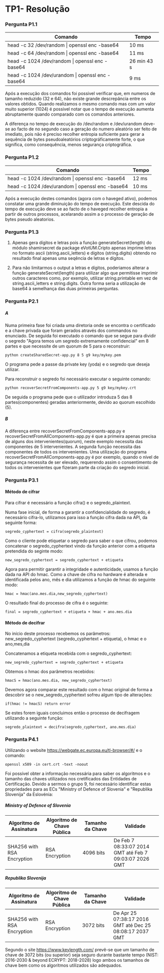  
# TP1- Resolução

### Pergunta P1.1


| Comando | Tempo |
| ------ | ------ |
| head -c 32 /dev/random \| openssl enc -base64 | 10 ms |
| head -c 64 /dev/random \| openssl enc -base64 | 11 ms |
| head -c 1024 /dev/random \| openssl enc -base64 | 26 min 43 s |
| head -c 1024 /dev/urandom \| openssl enc -base64 | 9 ms |

Após a execução dos comandos foi possivel verificar que, em numeros de tamanho reduzido (32 e 64), não existe grande descrepância entre os valores obtidos. Quando realizamos o mesmo comando mas com um valor muito superior (1024) é possivel notar que o tempo de execução aumenta abruptamente quando comparado com os comandos anteriores.

A diferença no tempo de execução do /dev/random e /dev/urandom deve-se ao facto de no segundo caso a geração do numero aleatório ser feito de imediato, pois não é preciso recolher entropia suficiente para gerar a sequência de bytes pseudoaleatórios criptográficamente forte, o que significa, como consequência, menos segurança criptográfica.

### Pergunta P1.2

| Comando | Tempo |
| ------ | ------ |
| head -c 1024 /dev/random \| openssl enc -base64 | 12 ms |
| head -c 1024 /dev/urandom \| openssl enc -base64 | 10 ms |

Após a execução destes comandos (agora com o haveged ativo), podemos constatar uma grande diminuição do tempo de execução. Este descida do tempo de execução deve se ao facto de o haveged recolher entropia a partir de outros processos, acelarando assim a o processo de geração de bytes pseudo aleatorios.

### Pergunta P1.3

1. Apenas gera dígitos e letras pois a função generateSecret(length) do módulo shamirsecret da package eVotUM.Cripto apenas imprime letras no formato ascii (string.ascii\_letters) e dígitos (string.digits) obtendo no resultado final apenas uma seqência de letras e dígitos.

2. Para não limitarmos o output a letras e dígitos, poderiamos alterar a função generateSecret(length) para utilizar algo que permitisse imprimir outros caracteres como, por exemplo, utilizar string.printable em vez de string.ascii\_letters e string.digits. Outra forma seria a utilização de base64 à semelhança das duas primeiras perguntas.

### Pergunta P2.1

##### A

Numa primeira fase foi criada uma diretoria onde se encontra o certificado e a chave privada que foram gerados através dos commandos no enunciado. De seguida foi executado o comando que se segue para dividir o segredo "Agora temos um segredo extremamente confidencial" em 8 partes e que necessite de um quorum de 5 para o reconstruir:

    python createSharedSecret-app.py 8 5 g9 key/mykey.pem

O programa pede a passe da private key (yoda) e o segredo que deseja utilizar.

Para reconstruir o segredo foi necessário executar o seguinte comando:

    python recoverSecretFromComponents-app.py 5 g9 key/mykey.crt

De seguida o programa pede que o utilizador introduza 5 das 8 partes(componentes) geradas
anteriormente, devido ao quorum escolhido (5).

##### B

A diferença entre recoverSecretFromComponents-app.py e recoverSecretFromAllComponents-app.py
é que a primeira apenas precisa de alguns dos intervenientes(quorum), neste exemplo necessita 
das componentes de 5 intervenientes. A segunda função necessita das componentes de 
todos os intervenientes.
Uma utilização do programa recoverSecretFromAllComponents-app.py é por exemplo, quando o nível 
de segurança necessita de ser elevado, requerendo assim o consentimento de todos os intervenientes
que fizeram parte da criação do segredo inicial.

### Pergunta P3.1

#### Método de cifrar

Para cifrar é necessário a função cifra() e o segredo_plaintext.

Numa fase inicial, de forma a garantir a confidencialidade do segredo, é necessário cifra-lo, utilizamos para isso a função cifra dada na API, da seguinte forma:

    segredo_cyphertext = cifra(segredo_plaintext)

Como o cliente pode etiquetar o segredo para saber o que cifrou, podemos concatenar o segredo_cyphertext vindo da função anterior com a etiqueta pretendida do seginte modo:

    new_segredo_cyphertext = segredo_cyphertext + etiqueta

Agora para permitir garantir a integridade e autenticidade, usamos a função dada na API do hmac.
Como a chave de cifra no hardware é alterada e identificada pelos ano, mês e dia utilizamos a 
função de hmac do seguinte modo:

    hmac = hmac(ano.mes.dia,new_segredo_cyphertext)

O resultado final do processo de cifra é o seguinte:

    final = segredo_cyphertext + etiqueta + hmac + ano.mes.dia
    
#### Método de decifrar

No início deste processo recebemos os parâmetros: new_segredo_cyphertext (segredo_cyphertext + etiqueta), o hmac e o ano,mes,dia

Concatenamos a etiqueta recebida com o segredo_cyphertext:

    new_segredo_cyphertext = segredo_cyphertext + etiqueta

Obtemos o hmac dos parâmetros recebidos:

    hmacS = hmac(ano.mes.dia, new_segredo_cyphertext)

Devemos agora comparar este resultado com o hmac original de forma a descobrir se 
o new_segredo_cyphertext sofreu algum tipo de alterações:
    
    if(hmac != hmacS) return error

Se estes forem iguais concluimos então o processo de decifragem utilizando
a seguinte função:

    segredo_plaintext = decifra(segredo_cyphertext, ano.mes.dia)
    
    
### Pergunta P4.1

Utilizando o website https://webgate.ec.europa.eu/tl-browser/#/ e o comando:
    
    openssl x509 -in cert.crt -text -noout
    
Foi possível obter a informação necessária para saber os algoritmos e o tamanho das chaves utilizados nos cretificados das Entidades de Certificação. Devido a sermos o grupo 9, foi necessário identificar estas propriedades para as ECs "Ministry of Defence of Slovenia" e "Republika Slovenija" da Eslovénia:

##### Ministry of Defence of Slovenia

| Algoritmo de Assinatura | Algoritmo de Chave Pública | Tamanho da Chave | Validade|
| ------------ | ------------ | ------------ | ------------ | 
| SHA256 with RSA Encryption | RSA Encryption | 4096 bits | De Feb 7 08:33:07 2014 GMT até Feb 7 09:03:07 2026 GMT |

##### Republika Slovenija 

| Algoritmo de Assinatura | Algoritmo de Chave Pública | Tamanho da Chave | Validade|
| ------------ | ------------ | ------------ | ------------ | 
| SHA256 with RSA Encryption | RSA Encryption | 3072 bits | De Apr 25 07:38:17 2016 GMT até Dec 25 08:08:17 2037 GMT

Segundo o site https://www.keylength.com/ prevê-se que um tamanho de chave de 3072 bits (ou superior) seja seguro durante 
bastante tempo (NIST: 2016-2030 & beyond ECRYPT: 2018-2028) logo ambos os tamanhos de chave bem como os algoritmos utilizados são adequados.